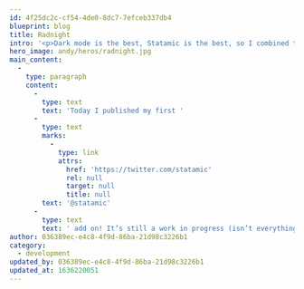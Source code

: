 ```yaml
---
id: 4f25dc2c-cf54-4de0-8dc7-7efceb337db4
blueprint: blog
title: Radnight
intro: '<p>Dark mode is the best, Statamic is the best, so I combined the two.</p>'
hero_image: andy/heros/radnight.jpg
main_content:
  -
    type: paragraph
    content:
      -
        type: text
        text: 'Today I published my first '
      -
        type: text
        marks:
          -
            type: link
            attrs:
              href: 'https://twitter.com/statamic'
              rel: null
              target: null
              title: null
        text: '@statamic'
      -
        type: text
        text: ' add on! It’s still a work in progress (isn’t everything) but I’m happy with where it is at. Radnight is a dark mode for the control panel so you can save your eyes.'
author: 036389ec-e4c8-4f9d-86ba-21d98c3226b1
category:
  - development
updated_by: 036389ec-e4c8-4f9d-86ba-21d98c3226b1
updated_at: 1636220051
---
```

